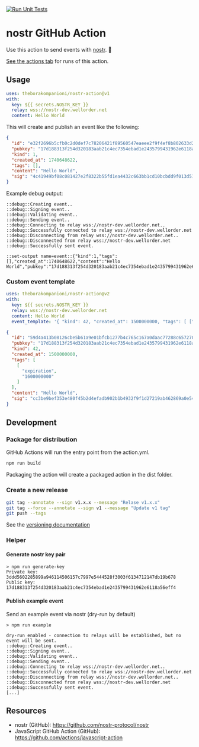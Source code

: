 [![Run Unit Tests](https://github.com/theborakompanioni/nostr-action/actions/workflows/test.yml/badge.svg)](https://github.com/theborakompanioni/nostr-action/actions/workflows/test.yml)

# nostr GitHub Action

Use this action to send events with [nostr](https://github.com/nostr-protocol/nostr). :rocket:

[See the actions tab](https://github.com/theborakompanioni/nostr-action/actions) for runs of this action.

## Usage

```yaml
uses: theborakompanioni/nostr-action@v1
with:
  key: ${{ secrets.NOSTR_KEY }}
  relay: wss://nostr-dev.wellorder.net
  content: Hello World
```

This will create and publish an event like the following:
```json
{
  "id": "e32f2696b5cfb0c2d0def7c78206421f89560547eaeee2f9f4ef8b802633d289",
  "pubkey": "17d188313f254d320183aab21c4ec7354ebad1e2435799431962e6118a56eff4",
  "kind": 1,
  "created_at": 1740648622,
  "tags": [],
  "content": "Hello World",
  "sig": "4c41949bf08c081427e2f8322b55fd1ea4432c663bb1cd10bcbdd9f013d51a66544666e2abb7cdb51b3bad6b48ef8ebc41ccf345982f6fefe22cc956cc29ef09"
}
```

Example debug output:
```
::debug::Creating event..
::debug::Signing event..
::debug::Validating event..
::debug::Sending event..
::debug::Connecting to relay wss://nostr-dev.wellorder.net..
::debug::Successfully connected to relay wss://nostr-dev.wellorder.net
::debug::Disconnecting from relay wss://nostr-dev.wellorder.net..
::debug::Disconnected from relay wss://nostr-dev.wellorder.net
::debug::Successfully sent event.

::set-output name=event::{"kind":1,"tags":[],"created_at":1740648622,"content":"Hello World","pubkey":"17d188313f254d320183aab21c4ec7354ebad1e2435799431962e6118a56eff4","id":"e32f2696b5cfb0c2d0def7c78206421f89560547eaeee2f9f4ef8b802633d289","sig":"4c41949bf08c081427e2f8322b55fd1ea4432c663bb1cd10bcbdd9f013d51a66544666e2abb7cdb51b3bad6b48ef8ebc41ccf345982f6fefe22cc956cc29ef09"}
```

### Custom event template

```yaml
uses: theborakompanioni/nostr-action@v2
with:
  key: ${{ secrets.NOSTR_KEY }}
  relay: wss://nostr-dev.wellorder.net
  content: Hello World
  event_template: '{ "kind": 42, "created_at": 1500000000, "tags": [ ["expiration", "1600000000"] ] }'
```

```json
{
  "id": "59d4a413b08126cbe5b61a9e01bfcb1277b4c765c167a0daac77288c657270a1",
  "pubkey": "17d188313f254d320183aab21c4ec7354ebad1e2435799431962e6118a56eff4",
  "kind": 42,
  "created_at": 1500000000,
  "tags": [
    [
      "expiration",
      "1600000000"
    ]
  ],
  "content": "Hello World",
  "sig": "cc3be9bef353e480f45b2d4efadb902b1b4932f9f1d27219ab462869a0e5487d5aa6eabd7327f5da325ac9bd7a562a29a448b1a9e65ee318e05054126d22bb7e"
}
```

## Development
### Package for distribution

GitHub Actions will run the entry point from the action.yml. 

```bash
npm run build
```
Packaging the action will create a packaged action in the dist folder.

### Create a new release
```bash
git tag --annotate --sign v1.x.x --message "Relase v1.x.x"
git tag --force --annotate --sign v1 --message "Update v1 tag"
git push --tags
``` 

See the [versioning documentation](https://github.com/actions/toolkit/blob/master/docs/action-versioning.md)

### Helper

#### Generate nostr key pair
```
> npm run generate-key
Private key: 3ddd5602285899a946114506157c7997e5444528f3003f6134712147db19b678
Public key: 17d188313f254d320183aab21c4ec7354ebad1e2435799431962e6118a56eff4
```

#### Publish example event
Send an example event via nostr (dry-run by default)

```
> npm run example
```
```
dry-run enabled - connection to relays will be established, but no event will be sent.
::debug::Creating event..
::debug::Signing event..
::debug::Validating event..
::debug::Sending event..
::debug::Connecting to relay wss://nostr-dev.wellorder.net..
::debug::Successfully connected to relay wss://nostr-dev.wellorder.net
::debug::Disconnecting from relay wss://nostr-dev.wellorder.net..
::debug::Disconnected from relay wss://nostr-dev.wellorder.net
::debug::Successfully sent event.
[...]
```

## Resources
- nostr (GitHub): https://github.com/nostr-protocol/nostr
- JavaScript GitHub Action (GitHub): https://github.com/actions/javascript-action
